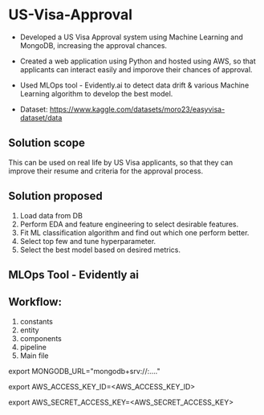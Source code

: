 # US-Visa-Approval
- Developed a US Visa Approval system using Machine Learning and MongoDB, increasing the approval chances.
- Created a web application using Python and hosted using AWS, so that applicants can interact easily and imporove their chances of approval.
- Used MLOps tool - Evidently.ai to detect data drift & various Machine Learning algorithm to develop the best model.

- Dataset: https://www.kaggle.com/datasets/moro23/easyvisa-dataset/data


<!-- - Given a set of features (continents, education, job experience, training, employment, age etc)
- We have to predict weather the application for the visa will be approved or not. -->

## Solution scope
This can be used on real life by US Visa applicants, so that they can improve their resume and criteria for the approval process.

## Solution proposed
1. Load data from DB
2. Perform EDA and feature engineering to select desirable features.
3. Fit ML classification algorithm and find out which one perform better.
4. Select top few and tune hyperparameter.
5. Select the best model based on desired metrics.

## MLOps Tool - Evidently ai

## Workflow:

1. constants
2. entity
3. components
4. pipeline
5. Main file



export MONGODB_URL="mongodb+srv://<username>:<password>...."

export AWS_ACCESS_KEY_ID=<AWS_ACCESS_KEY_ID>

export AWS_SECRET_ACCESS_KEY=<AWS_SECRET_ACCESS_KEY>



